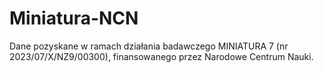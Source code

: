 # Miniatura-NCN
Dane pozyskane w ramach działania badawczego MINIATURA 7 (nr 2023/07/X/NZ9/00300), finansowanego przez Narodowe Centrum Nauki.
